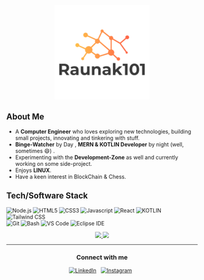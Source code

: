 <p align="center">
<img height="250em" src="./b08eba94-6c35-491a-aada-083a5309b5de_200x200.png" />
</p>

## About Me

- A **Computer Engineer** who loves exploring new technologies, building small projects, innovating and tinkering with stuff.
- **Binge-Watcher** by Day , **MERN & KOTLIN Developer** by night (well, sometimes :smile:) .
- Experimenting with the **Development-Zone** as well and currently working on some side-project.
- Enjoys **LINUX**.
- Have a keen interest in BlockChain & Chess.


## Tech/Software Stack

![Node.js](https://img.shields.io/static/v1?style=for-the-badge&logo=node.js&message=Node.js&label=&color=339933&labelColor=000000)
![HTML5](https://img.shields.io/static/v1?style=for-the-badge&logo=html5&message=HTML5&label=&color=E34F26&labelColor=000000)
![CSS3](https://img.shields.io/static/v1?style=for-the-badge&logo=css3&message=CSS3&label=&color=1572B6&labelColor=000000)
![Javascript](https://img.shields.io/static/v1?style=for-the-badge&logo=javascript&message=Javascript&label=&color=F7DF1E&labelColor=000000)
![React](https://img.shields.io/static/v1?style=for-the-badge&logo=react&message=React&label=&color=61DAFB&labelColor=000000)
![KOTLIN](https://img.shields.io/static/v1?style=for-the-badge&logo=kotlin&message=Kotlin&label=&color=339933&labelColor=000000)
![Tailwind CSS](https://img.shields.io/static/v1?style=for-the-badge&logo=tailwind-css&message=Tailwind%20CSS&label=&color=38B2AC&labelColor=000000)
<br/>
![Git](https://img.shields.io/static/v1?style=for-the-badge&logo=git&message=Git&label=&color=F05032&labelColor=000000)
![Bash](https://img.shields.io/static/v1?style=for-the-badge&logo=gnu-bash&message=Bash&label=&color=4EAA25&labelColor=000000)
![VS Code](https://img.shields.io/static/v1?style=for-the-badge&logo=visual-studio-code&message=VS%20Code&label=&color=007ACC&labelColor=000000)
![Eclipse IDE](https://img.shields.io/static/v1?style=for-the-badge&logo=Eclipse-IDE&message=Eclipse%20IDE&label=&color=2C2255&labelColor=000000)
<br/>



<p align="center">
<a href="https://github.com/Raunak101">
<img height="160em" src="https://github-readme-stats.vercel.app/api?username=Raunak101&theme=great-gatsby&show_icons=true&include_all_commits=true&count_private=true" />
</a>
<a href="https://github.com/Raunak101">
<img height="160em" src="https://github-readme-stats.vercel.app/api/top-langs/?username=Raunak101&layout=compact&theme=great-gatsby" />
</a>
</p>

<hr/>

<p align="center">

<h3 align="center">Connect with me</h3>
<p align="center">
<a href="https://www.linkedin.com/in/raunakbhagat101/"><img title="LinkedIn" src="https://raw.githubusercontent.com/ronan696/ronan696/master/assets/linkedin.svg"/></a>&nbsp;&nbsp;
<a href="https://www.instagram.com/raunak_bhagat_/"><img title="Instagram" src="https://raw.githubusercontent.com/ronan696/ronan696/master/assets/instagram.svg"/></a>&nbsp;&nbsp;
</p>

